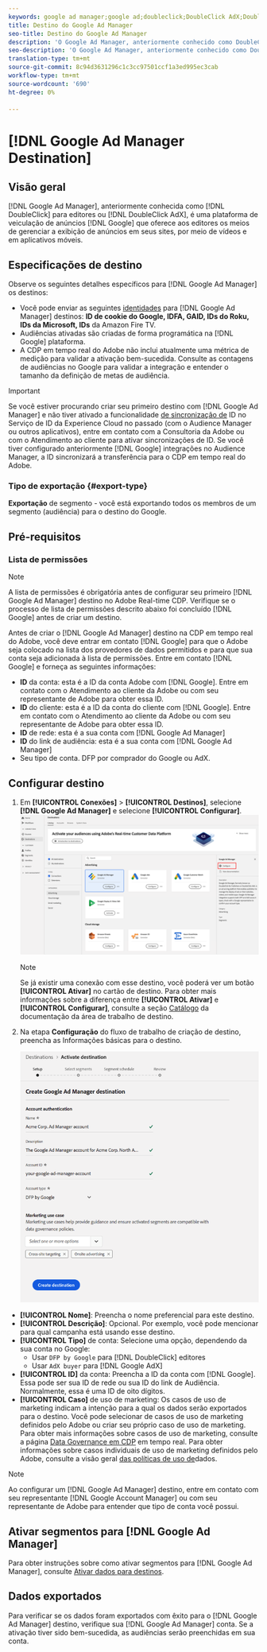 ```yaml
---
keywords: google ad manager;google ad;doubleclick;DoubleClick AdX;DoubleClick;Google Ad Manager;Google ad manager
title: Destino do Google Ad Manager
seo-title: Destino do Google Ad Manager
description: 'O Google Ad Manager, anteriormente conhecido como DoubleClick for Publishers ou DoubleClick AdX, é uma plataforma de serviço de anúncios do Google que oferece aos editores os meios para gerenciar a exibição de anúncios em seus sites, por meio de vídeos e em aplicativos móveis. '
seo-description: 'O Google Ad Manager, anteriormente conhecido como DoubleClick for Publishers ou DoubleClick AdX, é uma plataforma de serviço de anúncios do Google que oferece aos editores os meios para gerenciar a exibição de anúncios em seus sites, por meio de vídeos e em aplicativos móveis. '
translation-type: tm+mt
source-git-commit: 8c94d3631296c1c3cc97501ccf1a3ed995ec3cab
workflow-type: tm+mt
source-wordcount: '690'
ht-degree: 0%

---
```



# [!DNL Google Ad Manager Destination]

## Visão geral

[!DNL Google Ad Manager], anteriormente conhecida como [!DNL DoubleClick] para editores ou [!DNL DoubleClick AdX], é uma plataforma de veiculação de anúncios [!DNL Google] que oferece aos editores os meios de gerenciar a exibição de anúncios em seus sites, por meio de vídeos e em aplicativos móveis.

## Especificações de destino

Observe os seguintes detalhes específicos para [!DNL Google Ad Manager] os destinos:

* Você pode enviar as seguintes [identidades](../../identity-service/namespaces.md) para [!DNL Google Ad Manager] destinos: **ID de cookie do Google, IDFA, GAID, IDs do Roku, IDs da Microsoft, IDs** da Amazon Fire TV.
* Audiências ativadas são criadas de forma programática na [!DNL Google] plataforma.
* A CDP em tempo real do Adobe não inclui atualmente uma métrica de medição para validar a ativação bem-sucedida. Consulte as contagens de audiências no Google para validar a integração e entender o tamanho da definição de metas de audiência.

>[!IMPORTANT]
>
>Se você estiver procurando criar seu primeiro destino com [!DNL Google Ad Manager] e não tiver ativado a funcionalidade [de sincronização de](https://docs.adobe.com/content/help/en/id-service/using/id-service-api/methods/idsync.html) ID no Serviço de ID da Experience Cloud no passado (com o Audience Manager ou outros aplicativos), entre em contato com a Consultoria da Adobe ou com o Atendimento ao cliente para ativar sincronizações de ID. Se você tiver configurado anteriormente [!DNL Google] integrações no Audience Manager, a ID sincronizará a transferência para o CDP em tempo real do Adobe.

### Tipo de exportação {#export-type}

**Exportação** de segmento - você está exportando todos os membros de um segmento (audiência) para o destino do Google.

## Pré-requisitos

### Lista de permissões

>[!NOTE]
>
>A lista de permissões é obrigatória antes de configurar seu primeiro [!DNL Google Ad Manager] destino no Adobe Real-time CDP. Verifique se o processo de lista de permissões descrito abaixo foi concluído [!DNL Google] antes de criar um destino.

Antes de criar o [!DNL Google Ad Manager] destino na CDP em tempo real do Adobe, você deve entrar em contato [!DNL Google] para que o Adobe seja colocado na lista dos provedores de dados permitidos e para que sua conta seja adicionada à lista de permissões. Entre em contato [!DNL Google] e forneça as seguintes informações:

* **ID** da conta: esta é a ID da conta Adobe com [!DNL Google]. Entre em contato com o Atendimento ao cliente da Adobe ou com seu representante de Adobe para obter essa ID.
* **ID** do cliente: esta é a ID da conta do cliente com [!DNL Google]. Entre em contato com o Atendimento ao cliente da Adobe ou com seu representante de Adobe para obter essa ID.
* **ID** de rede: esta é a sua conta com [!DNL Google Ad Manager]
* **ID** do link de audiência: esta é a sua conta com [!DNL Google Ad Manager]
* Seu tipo de conta. DFP por comprador do Google ou AdX.

## Configurar destino

1. Em **[!UICONTROL Conexões]** > **[!UICONTROL Destinos]**, selecione **[!DNL Google Ad Manager]** e selecione **[!UICONTROL Configurar]**.
   ![Destino do Google Ad Manager do Connect](/help/rtcdp/destinations/assets/google-1-destination.png)

   >[!NOTE]
   >
   >Se já existir uma conexão com esse destino, você poderá ver um botão **[!UICONTROL Ativar]** no cartão de destino. Para obter mais informações sobre a diferença entre **[!UICONTROL Ativar]** e **[!UICONTROL Configurar]**, consulte a seção [Catálogo](/help/rtcdp/destinations/destinations-workspace.md#catalog) da documentação da área de trabalho de destino.

2. Na etapa **Configuração** do fluxo de trabalho de criação de destino, preencha as Informações  básicas para o destino. <br>

   ![Informações básicas sobre o Google Ad Manager](/help/rtcdp/destinations/assets/google-1-destination-setup-step.png)
* **[!UICONTROL Nome]**: Preencha o nome preferencial para este destino.
* **[!UICONTROL Descrição]**: Opcional. Por exemplo, você pode mencionar para qual campanha está usando esse destino.
* **[!UICONTROL Tipo]** de conta: Selecione uma opção, dependendo da sua conta no Google:
   * Usar `DFP by Google` para [!DNL DoubleClick] editores
   * Usar `AdX buyer` para [!DNL Google AdX]
* **[!UICONTROL ID]** da conta: Preencha a ID da conta com [!DNL Google]. Essa pode ser sua ID de rede ou sua ID do link de Audiência. Normalmente, essa é uma ID de oito dígitos.
* **[!UICONTROL Caso]** de uso de marketing: Os casos de uso de marketing indicam a intenção para a qual os dados serão exportados para o destino. Você pode selecionar de casos de uso de marketing definidos pelo Adobe ou criar seu próprio caso de uso de marketing. Para obter mais informações sobre casos de uso de marketing, consulte a página [Data Governance em CDP](/help/rtcdp/privacy/data-governance-overview.md#destinations) em tempo real. Para obter informações sobre casos individuais de uso de marketing definidos pelo Adobe, consulte a visão geral [das políticas de uso de](/help/data-governance/policies/overview.md#core-actions)dados.

>[!NOTE]
>
> Ao configurar um [!DNL Google Ad Manager] destino, entre em contato com seu representante [!DNL Google Account Manager] ou com seu representante de Adobe para entender que tipo de conta você possui.

## Ativar segmentos para [!DNL Google Ad Manager]

Para obter instruções sobre como ativar segmentos para [!DNL Google Ad Manager], consulte [Ativar dados para destinos](/help/rtcdp/destinations/activate-destinations.md).

## Dados exportados

Para verificar se os dados foram exportados com êxito para o [!DNL Google Ad Manager] destino, verifique sua [!DNL Google Ad Manager] conta. Se a ativação tiver sido bem-sucedida, as audiências serão preenchidas em sua conta.
